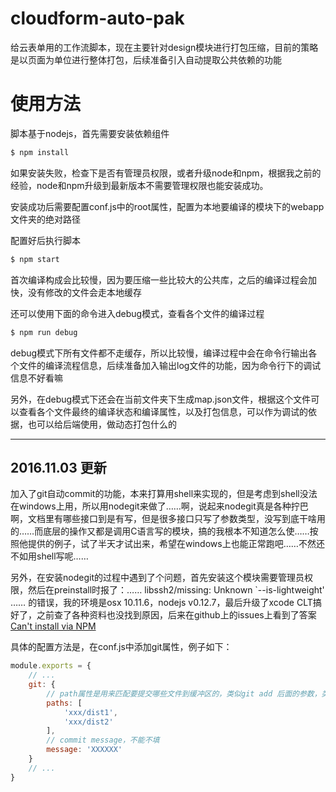 # cloudform-auto-pak
给云表单用的工作流脚本，现在主要针对design模块进行打包压缩，目前的策略是以页面为单位进行整体打包，后续准备引入自动提取公共依赖的功能

# 使用方法
脚本基于nodejs，首先需要安装依赖组件
````bash
$ npm install
````
如果安装失败，检查下是否有管理员权限，或者升级node和npm，根据我之前的经验，node和npm升级到最新版本不需要管理权限也能安装成功。

安装成功后需要配置conf.js中的root属性，配置为本地要编译的模块下的webapp文件夹的绝对路径

配置好后执行脚本
````bash
$ npm start
````

首次编译构成会比较慢，因为要压缩一些比较大的公共库，之后的编译过程会加快，没有修改的文件会走本地缓存

还可以使用下面的命令进入debug模式，查看各个文件的编译过程
````bash
$ npm run debug
````

debug模式下所有文件都不走缓存，所以比较慢，编译过程中会在命令行输出各个文件的编译流程信息，后续准备加入输出log文件的功能，因为命令行下的调试信息不好看嘛

另外，在debug模式下还会在当前文件夹下生成map.json文件，根据这个文件可以查看各个文件最终的编译状态和编译属性，以及打包信息，可以作为调试的依据，也可以给后端使用，做动态打包什么的

------

## 2016.11.03 更新

加入了git自动commit的功能，本来打算用shell来实现的，但是考虑到shell没法在windows上用，所以用nodegit来做了……啊，说起来nodegit真是各种拧巴啊，文档里有哪些接口到是有写，但是很多接口只写了参数类型，没写到底干啥用的……而底层的操作又都是调用C语言写的模块，搞的我根本不知道怎么使……按照他提供的例子，试了半天才试出来，希望在windows上也能正常跑吧……不然还不如用shell写呢……

另外，在安装nodegit的过程中遇到了个问题，首先安装这个模块需要管理员权限，然后在preinstall时报了：…… libssh2/missing: Unknown `--is-lightweight' …… 的错误，我的环境是osx 10.11.6，nodejs v0.12.7，最后升级了xcode CLT搞好了，之前查了各种资料也没找到原因，后来在github上的issues上看到了答案 [Can't install via NPM](https://github.com/nodegit/nodegit/issues/1134)

具体的配置方法是，在conf.js中添加git属性，例子如下：
````javascript
module.exports = {
    // ...
	git: {
		// path属性是用来匹配要提交哪些文件到缓冲区的，类似git add 后面的参数，类型可以是数组，也可以是字符串，为空的时候会add所有可提交的文件
		paths: [
			'xxx/dist1',
			'xxx/dist2'
		],
		// commit message，不能不填
		message: 'XXXXXX'
	}
	// ...
}
````
